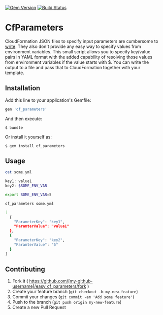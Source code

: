 [![Gem Version](https://badge.fury.io/rb/cf_parameters.svg)](http://badge.fury.io/rb/cf_parameters)
[![Build Status](https://travis-ci.org/jlordiales/easy_cf_parameters.svg?branch=master)](https://travis-ci.org/jlordiales/easy_cf_parameters)

# CfParameters

CloudFormation JSON files to specify input parameters are cumbersome to
[write](http://blogs.aws.amazon.com/application-management/post/Tx1A23GYVMVFKFD/Passing-Parameters-to-CloudFormation-Stacks-with-the-AWS-CLI-and-Powershell).
They also don't provide any easy way to specify values from environment
variables. This small script allows you to specify key/value pairs in YAML
format with the added capability of resolving those values from environment
variables if the value starts with $.  You can write the output to a file and
pass that to CloudFormation together with your template.

## Installation

Add this line to your application's Gemfile:

```ruby
gem 'cf_parameters'
```

And then execute:

    $ bundle

Or install it yourself as:

    $ gem install cf_parameters

## Usage
```bash
cat some.yml

key1: value1
key2: $SOME_ENV_VAR

export SOME_ENV_VAR=5

cf_parameters some.yml

[
  {
    "ParameterKey": "key1",
    "ParamterValue": "value1"
  },
  {
    "ParameterKey": "key2",
    "ParamterValue": "5"
  }
]

```
## Contributing

1. Fork it ( https://github.com/[my-github-username]/easy_cf_parameters/fork )
2. Create your feature branch (`git checkout -b my-new-feature`)
3. Commit your changes (`git commit -am 'Add some feature'`)
4. Push to the branch (`git push origin my-new-feature`)
5. Create a new Pull Request
